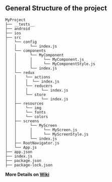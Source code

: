 ## General Structure of the project
```
MyProject
├── __tests__
├── android
├── ios
├── src
│   └── config
│   │      └── index.js
│   └── components
│   │      └── MyComponent
│   │      │     └── MyComponent.js
│   │      │     └── MyComponentStyle.js
│   │      └── index.js
│   └── redux
│   │    └── actions
│   │    │  └── index.js
│   │    └── reducers
│   │    │      └── index.js
│   │    └── store
│   │           └── index.js
│   ├── resources
│   │    └── img
│   │    └── fonts
│   │    └── colors
│   ├── screens
│   │      └── MyScreen
│   │      │     └── MyScreen.js
│   │      │     └── MyScreenStyle.js
│   │      └── index.js
│   ├── RootNavigator.js
│   └── App.js
├── app.json
├── index.js
├── package.json
├── package-lock.json
```

<strong>
  More Details on <a href="https://github.com/gabrielrangel95/react-native-folder-structure/wiki"> Wiki </a>
</strong>
